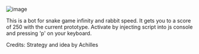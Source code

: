 ![image](https://user-images.githubusercontent.com/83720283/194961804-2b655859-34ec-41b2-8b33-f04ae6664c58.png)

This is a bot for snake game infinity and rabbit speed. It gets you to a score of 250 with the current prototype. Activate by injecting script into js console and pressing 'p' on your keyboard. 

Credits:
Strategy and idea by Achilles
